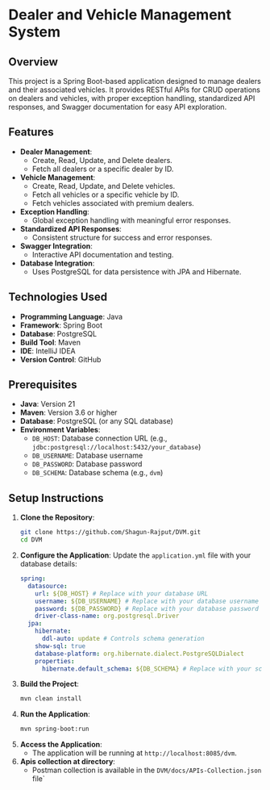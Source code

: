 # Dealer and Vehicle Management System

## Overview
This project is a Spring Boot-based application designed to manage dealers and their associated vehicles. It provides RESTful APIs for CRUD operations on dealers and vehicles, with proper exception handling, standardized API responses, and Swagger documentation for easy API exploration.

## Features
- **Dealer Management**:
  - Create, Read, Update, and Delete dealers.
  - Fetch all dealers or a specific dealer by ID.
- **Vehicle Management**:
  - Create, Read, Update, and Delete vehicles.
  - Fetch all vehicles or a specific vehicle by ID.
  - Fetch vehicles associated with premium dealers.
- **Exception Handling**:
  - Global exception handling with meaningful error responses.
- **Standardized API Responses**:
  - Consistent structure for success and error responses.
- **Swagger Integration**:
  - Interactive API documentation and testing.
- **Database Integration**:
  - Uses PostgreSQL for data persistence with JPA and Hibernate.

## Technologies Used
- **Programming Language**: Java
- **Framework**: Spring Boot
- **Database**: PostgreSQL
- **Build Tool**: Maven
- **IDE**: IntelliJ IDEA
- **Version Control**: GitHub

## Prerequisites
- **Java**: Version 21
- **Maven**: Version 3.6 or higher
- **Database**: PostgreSQL (or any SQL database)
- **Environment Variables**:
  - `DB_HOST`: Database connection URL (e.g., `jdbc:postgresql://localhost:5432/your_database`)
  - `DB_USERNAME`: Database username
  - `DB_PASSWORD`: Database password
  - `DB_SCHEMA`: Database schema (e.g., `dvm`)

## Setup Instructions
1. **Clone the Repository**:
   ```bash
   git clone https://github.com/Shagun-Rajput/DVM.git
   cd DVM
   ```
2. **Configure the Application**:
   Update the `application.yml` file with your database details:
   ```yaml
   spring:
     datasource:
       url: ${DB_HOST} # Replace with your database URL
       username: ${DB_USERNAME} # Replace with your database username
       password: ${DB_PASSWORD} # Replace with your database password
       driver-class-name: org.postgresql.Driver
     jpa:
       hibernate:
         ddl-auto: update # Controls schema generation
       show-sql: true
       database-platform: org.hibernate.dialect.PostgreSQLDialect
       properties:
         hibernate.default_schema: ${DB_SCHEMA} # Replace with your schema name
   
3. **Build the Project**:
   ```bash
   mvn clean install
   ```
4. **Run the Application**:
   ```bash
   mvn spring-boot:run
   ```
5. **Access the Application**:
   - The application will be running at `http://localhost:8085/dvm`.
6. **Apis collection at directory**:
   - Postman collection is available in the `DVM/docs/APIs-Collection.json` file`
   
      
